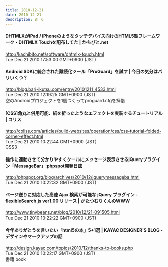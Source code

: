 ```yaml
---
title: 2010-12-21
date: 2010-12-21
description: B! 6
---
```


#### DHTMLXがiPad / iPhoneのようなタッチデバイス向けのHTML5製フレームワーク・DHTMLX Touchを配布してた | かちびと.net
http://kachibito.net/software/dhtmlx-touch.html<br>
Tue Dec 21 2010 17:53:00 GMT+0900 (JST)<br>


#### Android SDKに統合された難読化ツール「ProGuard」を試す | 今日の気分はバリいくつ？
http://blog.bari-ikutsu.com/entry/20101211_4533.html<br>
Tue Dec 21 2010 12:19:25 GMT+0900 (JST)<br>
空のAndroidプロジェクトを1個つくってproguard.cfgを拝借


####   [CSS]角丸と併用可能、紙を折ったようなエフェクトを実装するチュートリアル | コリス
http://coliss.com/articles/build-websites/operation/css/css-tutorial-folded-corner-effect.html<br>
Tue Dec 21 2010 10:22:44 GMT+0900 (JST)<br>
CSS3


#### 操作に連動させて分かりやすくクールにメッセージ表示させるjQueryプラグイン「MessageBar」:phpspot開発日誌
http://phpspot.org/blog/archives/2010/12/jquerymessageba.html<br>
Tue Dec 21 2010 10:22:32 GMT+0900 (JST)<br>


#### ページ送りに対応した高速 Ajax 検索が可能な jQuery プラグイン - flexibleSearch.js ver1.00 リリース | かたつむりくんのWWW
http://www.tinybeans.net/blog/2010/12/21-091505.html<br>
Tue Dec 21 2010 10:22:22 GMT+0900 (JST)<br>


#### 今年ありがとうを言いたい「html5の本」5+1選 | KAYAC DESIGNER'S BLOG - デザインやマークアップの話
http://design.kayac.com/topics/2010/12/thanks-to-books.php<br>
Tue Dec 21 2010 10:22:17 GMT+0900 (JST)<br>
書籍 book


